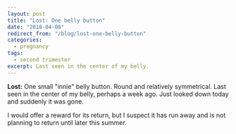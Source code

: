 ```yaml
---
layout: post
title: "Lost: One belly button"
date: "2018-04-08"
redirect_from: "/blog/lost-one-belly-button"
categories:
  - pregnancy
tags:
  - second trimester
excerpt: Last seen in the center of my belly.
---
```


**Lost:** One small "innie" belly button. Round and relatively symmetrical. Last seen in the center of my belly, perhaps a week ago. Just looked down today and suddenly it was gone.

I would offer a reward for its return, but I suspect it has run away and is not planning to return until later this summer.
